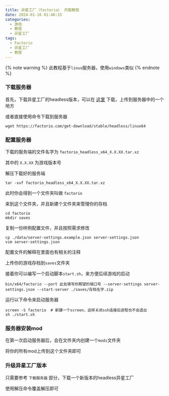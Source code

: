 ```yaml
---
title: 异星工厂（factorio） 开服教程
date: 2024-01-16 01:48:15
categories:
  - 游戏
  - 教程
  - 异星工厂
tags:
  - Factorio
  - 异星工厂
  - 教程
---
```

{% note warning %}
此教程基于`linux`服务器，使用`windows`类似
{% endnote %}
### 下载服务器

首先，下载异星工厂的headless版本，可以在 [这里](https://factorio.com/get-download/stable/headless/linux64) 下载，上传到服务器中的一个地方

或者直接使用命令下载到服务器

```shell
wget https://factorio.com/get-download/stable/headless/linux64
```

### 配置服务器

下载的服务端的文件名字为 `factorio_headless_x64_X.X.XX.tar.xz`

其中的 `X.X.XX` 为游戏版本号

解压下载好的服务端

```shell
tar -xvf factorio_headless_x64_X.X.XX.tar.xz
```

此时你会得到一个文件夹叫做 `factorio`

来到这个文件夹，并且新建个文件夹来管理你的存档

```shell
cd factorio
mkdir saves
```

复制一份样例配置文件，并且按照需求修改

```shell
cp ./data/server-settings.example.json server-settings.json
vim server-settings.json
```

配置文件的解释在里面也有相关的注释

上传你的游戏存档到`saves`文件夹

接着你可以编写一个启动脚本`start.sh`，来方便后续游戏的启动
```shell
bin/x64/factorio --port 此处填写你期望的端口号 --server-settings server-settings.json --start-server ./saves/存档名字.zip 
```

运行以下命令来启动服务器
```shell
screen -S factorio  # 新建一个screen，这样关闭ssh连接后进程也不会退出
sh ./start.sh
```

### 服务器安装mod

在第一次启动服务器后，会在文件夹内创建一个`mods`文件夹

将你的所有mod上传到这个文件夹即可

### 升级异星工厂版本

只需要参考 `下载服务器` 部分，下载一个新版本的headless异星工厂

使用解压命令覆盖解压即可
